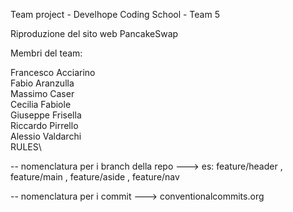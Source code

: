 Team project - Develhope Coding School - Team 5

Riproduzione del sito web PancakeSwap 

Membri del team: 

Francesco Acciarino\
Fabio Aranzulla\
Massimo Caser\
Cecilia Fabiole\
Giuseppe Frisella\
Riccardo Pirrello\
Alessio Valdarchi\
RULES\ 

-- nomenclatura per i branch della repo ---> es: feature/header , feature/main , feature/aside , feature/nav 

-- nomenclatura per i commit ---> conventionalcommits.org
